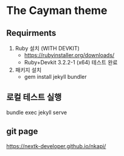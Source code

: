 # The Cayman theme

## Requirments
1. Ruby 설치 (WITH DEVKIT)
    - https://rubyinstaller.org/downloads/
    - Ruby+Devkit 3.2.2-1 (x64) 테스트 완료
2. 패키지 설치
    - gem install jekyll bundler

## 로컬 테스트 실행
 bundle exec jekyll serve
## git page
 https://nextk-developer.github.io/nkapi/

